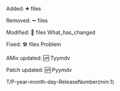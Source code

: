 Added:
➕ files

Removed:
➖ files

Modified:
🔘 files What_has_changed

Fixed:
🛠 files Problem

AMix updated:
🆙 Tyymdv

Patch updated:
🆙 Pyymdv

T/P-year-month-day-ReleaseNumber(min:1)
